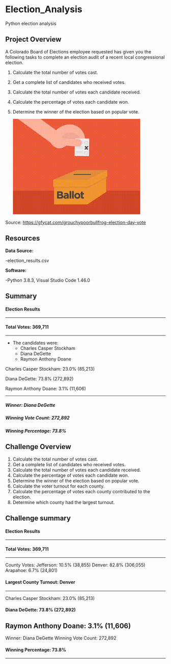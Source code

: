 # Election_Analysis
Python election analysis

## Project Overview

A Colorado Board of Elections employee requested has given you the following tasks to complete an election audit of a recent local congressional election. 

 1. Calculate the total number of votes cast. 
 2. Get a complete list of candidates who received votes. 
 3. Calculate the total number of votes each candidate received. 
 4. Calculate the percentage of votes each candidate won. 
 5. Determine the winner of the election based on popular vote.
    
    ![img](GrouchyPoorBullfrog-mobile.gif)

Source: https://gfycat.com/grouchypoorbullfrog-election-day-vote
    
## Resources

**Data Source:**

-election_results.csv

**Software:** 

-Python 3.8.3, Visual Studio Code 1.46.0

## Summary

#### Election Results
-------------------------
#### Total Votes: 369,711
-------------------------
* The candidates were:
	- Charles Casper Stockham
	- Diana DeGette
	- Raymon Anthony Doane
	
Charles Casper Stockham: 23.0% (85,213)

Diana DeGette: 73.8% (272,892)

Raymon Anthony Doane: 3.1% (11,606)

-------------------------
##### Winner: Diana DeGette
##### Winning Vote Count: 272,892
##### Winning Percentage: 73.8%

## Challenge Overview

1. Calculate the total number of votes cast. 
2. Get a complete list of candidates who received votes. 
3. Calculate the total number of votes each candidate received. 
4. Calculate the percentage of votes each candidate won. 
5. Determine the winner of the election based on popular vote.
6. Calculate the voter turnout for each county.
7. Calculate the percentage of votes each county contributed to the election.
8. Determine which county had the largest turnout.

## Challenge summary

#### Election Results
-------------------------
#### Total Votes: 369,711
-------------------------

County Votes:
Jefferson: 10.5% (38,855)
Denver: 82.8% (306,055)
Arapahoe: 6.7% (24,801)

#### Largest County Turnout: Denver
-------------------------
Charles Casper Stockham: 23.0% (85,213)
#### Diana DeGette: 73.8% (272,892)
Raymon Anthony Doane: 3.1% (11,606)
-------------------------
Winner: Diana DeGette
Winning Vote Count: 272,892
#### Winning Percentage: 73.8%
-------------------------
  


